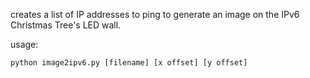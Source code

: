 creates a list of IP addresses to ping to generate an image on the IPv6 Christmas Tree's LED wall.


usage:

`python image2ipv6.py [filename] [x offset] [y offset]`
